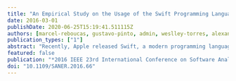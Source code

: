 ```yaml
---
title: "An Empirical Study on the Usage of the Swift Programming Language"
date: 2016-03-01
publishDate: 2020-06-25T15:19:41.511115Z
authors: [marcel-reboucas, gustavo-pinto, admin, weslley-torres, alexander-serebrenik, fernando-castor]
publication_types: ["1"]
abstract: "Recently, Apple released Swift, a modern programming language built to be the successor of Objective-C. In less than a year and a half after its first release, Swift became one of the most popular programming languages in the world, considering different popularity measures. A significant part of this success is due to Apple's strict control over its ecosystem, and the clear message that it will replace Objective-C in a near future. According to Apple, \"Swift is a powerful and intuitive programming language[...]. Writing Swift code is interactive and fun, the syntax is concise yet expressive.\" However, little is known about how Swift developers perceive these benefits. In this paper, we conducted two studies aimed at uncovering the questions and strains that arise from this early adoption. First, we perform a thorough analysis on 59,156 questions asked about Swift on StackOverflow. Second, we interviewed 12 Swift developers to cross-validate the initial results. Our study reveals that developers do seem to find the language easy to understand and adopt, although 17.5% of the questions are about basic elements of the language. Still, there are many questions about problems in the toolset (compiler, Xcode, libraries). Some of our interviewees reinforced these problems."
featured: false
publication: "*2016 IEEE 23rd International Conference on Software Analysis, Evolution, and Reengineering (SANER)*"
doi: "10.1109/SANER.2016.66"
---
```

